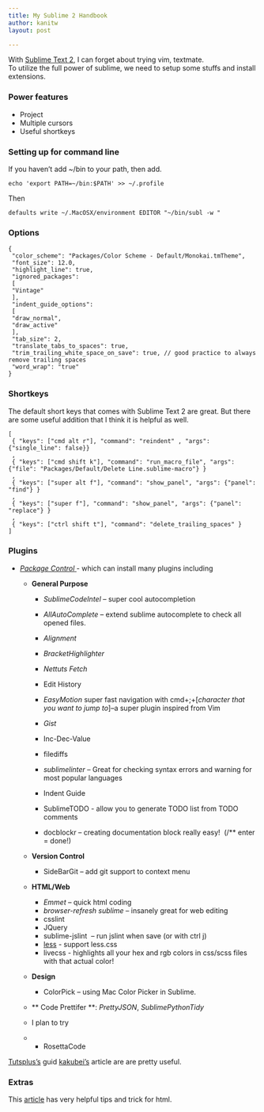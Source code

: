 ```yaml
---
title: My Sublime 2 Handbook
author: kanitw
layout: post

---
```


With [Sublime Text 2](http://subtimetext.com), I can forget about trying vim, textmate.  
To utilize the full power of sublime, we need to setup some stuffs and install extensions.

### Power features

* Project
* Multiple cursors
* Useful shortkeys


### Setting up for command line

If you haven’t add ~/bin to your path, then add.

    echo 'export PATH=~/bin:$PATH' >> ~/.profile

Then

    defaults write ~/.MacOSX/environment EDITOR "~/bin/subl -w "

### Options

    {
     "color_scheme": "Packages/Color Scheme - Default/Monokai.tmTheme",
     "font_size": 12.0,
     "highlight_line": true,
     "ignored_packages":
     [
     "Vintage"
     ],
     "indent_guide_options":
     [
     "draw_normal",
     "draw_active"
     ],
     "tab_size": 2,
     "translate_tabs_to_spaces": true,
     "trim_trailing_white_space_on_save": true, // good practice to always remove trailing spaces
     "word_wrap": "true"
    }

### Shortkeys

The default short keys that comes with Sublime Text 2 are great.  But there are some useful addition that I think it is helpful as well.

    [
     { "keys": ["cmd alt r"], "command": "reindent" , "args": {"single_line": false}}
     ,
     { "keys": ["cmd shift k"], "command": "run_macro_file", "args": {"file": "Packages/Default/Delete Line.sublime-macro"} }
     ,
     { "keys": ["super alt f"], "command": "show_panel", "args": {"panel": "find"} }
     ,
     { "keys": ["super f"], "command": "show_panel", "args": {"panel": "replace"} }
     ,
     { "keys": ["ctrl shift t"], "command": "delete_trailing_spaces" }
    ]


### Plugins

*   [*Package Control* ][1]- which can install many plugins including
    *   **General Purpose**
        *   *SublimeCodeIntel* – super cool autocompletion
        *   *AllAutoComplete* – extend sublime autocomplete to check all opened files.
        *   *Alignment*
        *   *BracketHighlighter*
        *   *Nettuts Fetch*
        *   Edit History
        *   *EasyMotion* super fast navigation with cmd+;+[*character that you want to jump to*]–a super plugin inspired from Vim
        *   *Gist*
        *   Inc-Dec-Value
        *   filediffs
        *   *sublimelinter* – Great for checking syntax errors and warning for most popular languages
        
        *   Indent Guide
        *   SublimeTODO - allow you to generate TODO list from TODO comments
        *   docblockr – creating documentation block really easy!  (/** enter = done!)

    *   **Version Control**
        *   SideBarGit – add git support to context menu
    *   **HTML/Web**
        *   *Emmet* – quick html coding
        *   *browser-refresh sublime* – insanely great for web editing
        *   csslint
        *   JQuery
        *   sublime-jslint  – run jslint when save (or with ctrl j)
        *   [less][2] - support less.css
        *   livecss - highlights all your hex and rgb colors in css/scss files with that actual color!
    *   **Design**
        *   ColorPick – using Mac Color Picker in Sublime.
    *   ** Code Prettifer **: *PrettyJSON*, *SublimePythonTidy*
    *   I plan to try
    *   *   RosettaCode
    
 [1]: http://wbond.net/sublime_packages/package_control/installation
 [2]: https://github.com/danro/LESS-sublime

[Tutsplus’s][3] guid [kakubei’s][4] article are are pretty useful.

 [3]: http://net.tutsplus.com/tutorials/tools-and-tips/sublime-text-2-tips-and-tricks/
 [4]: http://kakubei.blogspot.com/2012/07/sublime-text-2-tips-and-tricks.html

<!-- TODO
 http://blog.alainmeier.com/post/27255145114/some-things-beginners-might-not-know-about-sublime-text
 -->
### Extras

This [article][5] has very helpful tips and trick for html.

 [5]: http://icoloma.blogspot.com.es/2012/09/sublime-text-editor-tips-and-tricks-for.html

 